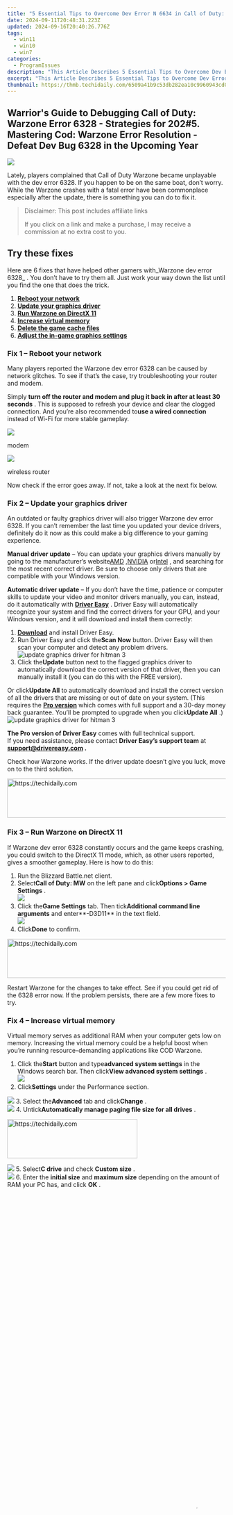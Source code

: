 ```yaml
---
title: "5 Essential Tips to Overcome Dev Error N 6634 in Call of Duty: Warzone (Latest Solutions 2022)"
date: 2024-09-11T20:48:31.223Z
updated: 2024-09-16T20:40:26.776Z
tags:
  - win11
  - win10
  - win7
categories:
  - ProgramIssues
description: "This Article Describes 5 Essential Tips to Overcome Dev Error N 6634 in Call of Duty: Warzone (Latest Solutions 2022)"
excerpt: "This Article Describes 5 Essential Tips to Overcome Dev Error N 6634 in Call of Duty: Warzone (Latest Solutions 2022)"
thumbnail: https://thmb.techidaily.com/6509a41b9c53db282ea10c9960943cd0bc0006742138202a2ce5d3d561a1baf2.jpg
---
```


## Warrior's Guide to Debugging Call of Duty: Warzone Error 6328 - Strategies for 202#5. Mastering Cod: Warzone Error Resolution - Defeat Dev Bug 6328 in the Upcoming Year

![](https://images.drivereasy.com/wp-content/uploads/2021/05/warzone-dev-error-6328.jpg)

 Lately, players complained that Call of Duty Warzone became unplayable with the dev error 6328\. If you happen to be on the same boat, don’t worry. While the Warzone crashes with a fatal error have been commonplace especially after the update, there is something you can do to fix it.

>  Disclaimer: This post includes affiliate links
>
>  If you click on a link and make a purchase, I may receive a commission at no extra cost to you.
>

## Try these fixes

 Here are 6 fixes that have helped other gamers with_Warzone dev error 6328_ . You don’t have to try them all. Just work your way down the list until you find the one that does the trick.

1. **[Reboot your network](https://tools.techidaily.com/drivereasy/download/)**
2. **[Update your graphics driver](https://tools.techidaily.com/drivereasy/download/)**
3. **[Run Warzone on DirectX 11](https://tools.techidaily.com/drivereasy/download/)**
4. **[Increase virtual memory](https://tools.techidaily.com/drivereasy/download/)**
5. **[Delete the game cache files](https://tools.techidaily.com/drivereasy/download/)**
6. **[Adjust the in-game graphics settings](https://tools.techidaily.com/drivereasy/download/)**

### Fix 1 – Reboot your network

 Many players reported the Warzone dev error 6328 can be caused by network glitches. To see if that’s the case, try troubleshooting your router and modem.

 Simply **turn off the router and modem and plug it back in after at least 30 seconds** . This is supposed to refresh your device and clear the clogged connection. And you’re also recommended to**use a wired connection** instead of Wi-Fi for more stable gameplay.

![](https://images.drivereasy.com/wp-content/uploads/2021/02/modem.jpg)

modem

![](https://images.drivereasy.com/wp-content/uploads/2021/02/router.png)

wireless router

 Now check if the error goes away. If not, take a look at the next fix below.

### Fix 2 – Update your graphics driver

 An outdated or faulty graphics driver will also trigger Warzone dev error 6328\. If you can’t remember the last time you updated your device drivers, definitely do it now as this could make a big difference to your gaming experience.

**Manual driver update** – You can update your graphics drivers manually by going to the manufacturer’s website[AMD](https://www.amd.com/en/support) ,[NVIDIA](https://www.nvidia.com/Download/index.aspx) or[Intel](https://downloadcenter.intel.com/) , and searching for the most recent correct driver. Be sure to choose only drivers that are compatible with your Windows version.

**Automatic driver update** – If you don’t have the time, patience or computer skills to update your video and monitor drivers manually, you can, instead, do it automatically with **[Driver Easy](https://tools.techidaily.com/drivereasy/download/)**  . Driver Easy will automatically recognize your system and find the correct drivers for your GPU, and your Windows version, and it will download and install them correctly:

1. **[Download](https://tools.techidaily.com/drivereasy/download/)**  and install Driver Easy.
2. Run Driver Easy and click the**Scan Now** button. Driver Easy will then scan your computer and detect any problem drivers.  
![update graphics driver for hitman 3](https://images.drivereasy.com/wp-content/uploads/2021/01/update-graphics-driver-de-1.jpg)
3. Click the**Update** button next to the flagged graphics driver to automatically download the correct version of that driver, then you can manually install it (you can do this with the FREE version).  

 Or click**Update All** to automatically download and install the correct version of all the drivers that are missing or out of date on your system. (This requires the **[Pro version](https://tools.techidaily.com/drivereasy/download/)**  which comes with full support and a 30-day money back guarantee. You’ll be prompted to upgrade when you click**Update All** .)  
![update graphics driver for hitman 3](https://images.drivereasy.com/wp-content/uploads/2021/01/update-graphics-driver-de-2.jpg)

**The Pro version of Driver Easy** comes with full technical support.  
 If you need assistance, please contact **Driver Easy’s support team** at **[support@drivereasy.com](https://tools.techidaily.com/drivereasy/download/) .**

 Check how Warzone works. If the driver update doesn’t give you luck, move on to the third solution.

<!-- affiliate ads begin -->
<a href="https://aidotcom.pxf.io/c/5597632/2134503/19576" target="_top" id="2134503">
  <img src="//a.impactradius-go.com/display-ad/19576-2134503" border="0" alt="https://techidaily.com" width="728" height="90"/>
</a>
<img height="0" width="0" src="https://aidotcom.pxf.io/i/5597632/2134503/19576" style="position:absolute;visibility:hidden;" border="0" />
<!-- affiliate ads end -->

### Fix 3 – Run Warzone on DirectX 11

 If Warzone dev error 6328 constantly occurs and the game keeps crashing, you could switch to the DirectX 11 mode, which, as other users reported, gives a smoother gameplay. Here is how to do this:

1. Run the Blizzard Battle.net client.
2. Select**Call of Duty: MW** on the left pane and click**Options > Game Settings** .  
![](https://images.drivereasy.com/wp-content/uploads/2021/04/11.jpg)
3. Click the**Game Settings** tab. Then tick**Additional command line arguments** and enter**\-D3D11** in the text field.  
![](https://images.drivereasy.com/wp-content/uploads/2021/04/12.jpg)
4. Click**Done** to confirm.

<!-- affiliate ads begin -->
<a href="https://appsumo.8odi.net/c/5597632/2137413/7443" target="_top" id="2137413">
  <img src="//a.impactradius-go.com/display-ad/7443-2137413" border="0" alt="https://techidaily.com" width="728" height="90"/>
</a>
<img height="0" width="0" src="https://appsumo.8odi.net/i/5597632/2137413/7443" style="position:absolute;visibility:hidden;" border="0" />
<!-- affiliate ads end -->

 Restart Warzone for the changes to take effect. See if you could get rid of the 6328 error now. If the problem persists, there are a few more fixes to try.

### Fix 4 – Increase virtual memory

 Virtual memory serves as additional RAM when your computer gets low on memory. Increasing the virtual memory could be a helpful boost when you’re running resource-demanding applications like COD Warzone.

1. Click the**Start** button and type**advanced system settings** in the Windows search bar. Then click**View advanced system settings** .  
![](https://images.drivereasy.com/wp-content/uploads/2021/04/4-1.jpg)
2. Click**Settings** under the Performance section.  

![](https://images.drivereasy.com/wp-content/uploads/2021/04/4-2.jpg)
3. Select the**Advanced** tab and click**Change** .  
![](https://images.drivereasy.com/wp-content/uploads/2021/04/4-3-1.jpg)
4. Untick**Automatically manage paging file size for all drives** .  

<!-- affiliate ads begin -->
<a href="https://aligracehair.sjv.io/c/5597632/2135355/19272" target="_top" id="2135355">
  <img src="//a.impactradius-go.com/display-ad/19272-2135355" border="0" alt="https://techidaily.com" width="300" height="90"/>
</a>
<img height="0" width="0" src="https://aligracehair.sjv.io/i/5597632/2135355/19272" style="position:absolute;visibility:hidden;" border="0" />
<!-- affiliate ads end -->

![](https://images.drivereasy.com/wp-content/uploads/2021/04/4-4-1.jpg)
5. Select**C drive** and check **Custom size** .  
![](https://images.drivereasy.com/wp-content/uploads/2021/04/4-5-1.jpg)
6. Enter the **initial size** and **maximum size** depending on the amount of RAM your PC has, and click **OK** .  

<!-- affiliate ads begin -->
<span id="1834903">
					<video width="864" height="1536" style="cursor:pointer"
           poster="//a.impactradius-go.com/display-clicktoplayimage/1834903.png"
           onclick="if(!this.playClicked){this.play();this.setAttribute('controls',true);this.playClicked=true;}">
	   <source src="//a.impactradius-go.com/display-ad/16836-1834903">
	   <img src="//a.impactradius-go.com/display-clicktoplayimage/1834903.png" style="border: none; height: 100%; width: 100%; object-fit: contain">
	</video>
	<div style="width:540px;text-align:center"><a href="javascript:window.open(decodeURIComponent('https%3A%2F%2F25home.pxf.io%2Fc%2F5597632%2F1834903%2F16836'), '_blank');void(0);">Click here</a></div>
</span>
<img height="0" width="0" src="https://imp.pxf.io/i/5597632/1834903/16836" style="position:absolute;visibility:hidden;" border="0" />
<!-- affiliate ads end -->

 Microsoft recommends you set the virtual memory no less than **1.5 times** and no more than **3 times** the amount of RAM on your computer. Here is a guide on [how to check RAM on your computer](https://tools.techidaily.com/drivereasy/download/) .  
![](https://images.drivereasy.com/wp-content/uploads/2021/04/4-6-1.jpg)

<!-- affiliate ads begin -->
<a href="https://ephamedtechinc.pxf.io/c/5597632/2136617/26400" target="_top" id="2136617">
  <img src="//a.impactradius-go.com/display-ad/26400-2136617" border="0" alt="https://techidaily.com" width="728" height="90"/>
</a>
<img height="0" width="0" src="https://ephamedtechinc.pxf.io/i/5597632/2136617/26400" style="position:absolute;visibility:hidden;" border="0" />
<!-- affiliate ads end -->

### Fix 5 – Delete the game cache files

 The faulty game files can also lead to various issues with Warzone including the 6328 dev error. In this case, you should try cleaning up the cache.

1. On your keyboard, press the**Windows logo key** and**R** at the same time to invoke the Run command. Then type**%programdata%** and press**Enter** .
2. Delete the **Battle.net**  and **Blizzard Entertainment** folder.

 Restart the Battle.net client and see whether you could play Warzone as normal. If the game is still unplayable, try the last method.

### Fix 6 – Adjust the in-game graphics settings

 If you’re able to get into Warzone and the error 6328 appears only in the middle of the game, tweaking certain graphics settings might help the situation. Here’s how:

1. Launch CoD Warzone and access the**Options** menu.
2. Navigate to the**Graphics** tab. Then set the_Display Mode_ to**Fullscreen Borderless** , and turn_Sync Every Frame (V-Sync)_ to**On (Enabled)** .  
![](https://images.drivereasy.com/wp-content/uploads/2021/04/graphics-settings1.jpg)
3. Scroll down to the Details & Textures section and set_Texture Resolution_ and_Texture Filter Anisotropic_ to**Normal** .  

![](https://images.drivereasy.com/wp-content/uploads/2021/04/graphics-settings2.jpg)

 Save the changes and restart Warzone to test. Then the game should be running perfectly without the 6328 error code.

---

 Hopefully you’ll find this post helpful. If you have any questions or suggestions, please feel free to leave a comment below.

* [error](https://tools.techidaily.com/drivereasy/download/)
* [game crash](https://tools.techidaily.com/drivereasy/download/)

<ins class="adsbygoogle"
     style="display:block"
     data-ad-format="autorelaxed"
     data-ad-client="ca-pub-7571918770474297"
     data-ad-slot="1223367746"></ins>

<ins class="adsbygoogle"
     style="display:block"
     data-ad-client="ca-pub-7571918770474297"
     data-ad-slot="8358498916"
     data-ad-format="auto"
     data-full-width-responsive="true"></ins>

<span class="atpl-alsoreadstyle">Also read:</span>
<div><ul>
<li><a href="https://youtube-tips.techidaily.com/ed-2024-approved-optimal-recording-tool-for-high-definition-youtube-videos/"><u>[Updated] 2024 Approved Optimal Recording Tool For High-Definition YouTube Videos</u></a></li>
<li><a href="https://youtube-sure.techidaily.com/ed-in-2024-elevate-your-videos-with-youtube-studios-editing-mastery/"><u>[Updated] In 2024, Elevate Your Videos with YouTube Studio's Editing Mastery</u></a></li>
<li><a href="https://visual-screen-recording.techidaily.com/updated-innovative-methods-for-overwatch-audio-capture/"><u>[Updated] Innovative Methods for Overwatch Audio Capture</u></a></li>
<li><a href="https://remote-screen-capture.techidaily.com/2024-approved-affordable-recording-powerhouses-ranking-of-10-free-recorders/"><u>2024 Approved Affordable Recording Powerhouses Ranking of 10 Free Recorders</u></a></li>
<li><a href="https://tech-recovery.techidaily.com/discovering-the-world-of-smartwatches-purposes-and-use-cases/"><u>Discovering the World of Smartwatches: Purposes and Use Cases</u></a></li>
<li><a href="https://blog-min.techidaily.com/how-to-restore-missing-pictures-files-from-poco-f5-5g-by-fonelab-android-recover-pictures/"><u>How To Restore Missing Pictures Files from Poco F5 5G.</u></a></li>
<li><a href="https://smart-video-editing.techidaily.com/new-in-2024-best-public-domain-image-sites-to-explore/"><u>New In 2024, Best Public Domain Image Sites to Explore</u></a></li>
<li><a href="https://facebook-video-footage.techidaily.com/personalize-your-channel-with-free-pics-in-2024/"><u>Personalize Your Channel With Free Pics, In 2024</u></a></li>
<li><a href="https://win-able.techidaily.com/steampcsepgaudio/"><u>SteamPCゲーム音楽及びSEPGAudioファイル抽出テクニック</u></a></li>
<li><a href="https://win-able.techidaily.com/step-by-step-tutorial-on-utilizing-zune-video-converter-factory-at-no-cost/"><u>Step-by-Step Tutorial on Utilizing Zune Video Converter Factory at No Cost</u></a></li>
<li><a href="https://win-able.techidaily.com/step-by-step-tutorial-master-the-art-of-avchd-file-editing-on-your-pc-using-windows-1011-tools-and-software/"><u>Step-by-Step Tutorial: Master the Art of AVCHD File Editing on Your PC Using Windows 10/11 Tools and Software</u></a></li>
<li><a href="https://win-able.techidaily.com/to-encode-or-not-to-encode-determining-the-role-of-adobe-media-encoder-in-your-workflows/"><u>To Encode or Not to Encode: Determining the Role of Adobe Media Encoder in Your Workflows</u></a></li>
<li><a href="https://win-able.techidaily.com/transforming-audio-files-quick-and-simple-steps-for-switching-from-flac-to-ogg/"><u>Transforming Audio Files: Quick and Simple Steps for Switching From FLAC to Ogg</u></a></li>
<li><a href="https://win-able.techidaily.com/ultimate-guide-mastering-av1-video-playback-with-vlc-expert-tips-and-tricks/"><u>Ultimate Guide: Mastering AV1 Video Playback with VLC - Expert Tips and Tricks</u></a></li>
<li><a href="https://win-able.techidaily.com/ultimate-guide-mastering-video-downloads-from-videa-with-ease/"><u>Ultimate Guide: Mastering Video Downloads From Videa with Ease</u></a></li>
<li><a href="https://fake-location.techidaily.com/which-is-the-best-fake-gps-joystick-app-on-nokia-g22-drfone-by-drfone-virtual-android/"><u>Which is the Best Fake GPS Joystick App On Nokia G22? | Dr.fone</u></a></li>
</ul></div>

